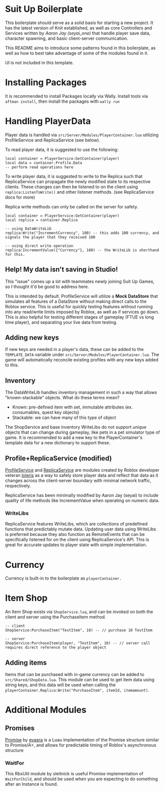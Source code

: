 # Suit Up Boilerplate
This boilerplate should serve as a solid basis for starting a new project. It has the latest version of Knit established, as well as core Controllers and Services written by *Aaron Jay (seyai_one)* that handle player save data, character spawning, and basic client-server communication.

This README aims to introduce some patterns found in this boilerplate, as well as how to best take advantage of some of the modules found in it.

UI is not included in this template.

# Installing Packages
It is recommended to install Packages locally via Wally. Install tools via `aftman install`, then install the packages with `wally run`

# Handling PlayerData
Player data is handled via `src/Server/Modules/PlayerContainer.lua` utilizing ProfileService and ReplicaService (see below).

To read player data, it is suggested to use the following:
```
local container = PlayerService:GetContainer(player)
local data = container.Profile.Data
-- perform read operations here
```

To write player data, it is suggested to write to the Replica such that ReplicaService can propagate the newly modified state to its respective clients. These changes can then be listened to on the client using `replica:ListenToWrite()` and other listener methods. (see ReplicaService docs for more)

Replica write methods can only be called on the server for safety.

```
local container = PlayerService:GetContainer(player)
local replica = container.Replica

-- using DataWriteLib
replica:Write("IncrementCurrency", 100) -- this adds 100 currency, and signals the player that they received 100

-- using direct write operation
replica:IncrementValue({"Currency"}, 100) -- the WriteLib is shorthand for this.
```
## Help! My data isn't saving in Studio!
This "issue" comes up a lot with teammates newly joining Suit Up Games, so I thought it'd be good to address here.

This is intended by default. ProfileService will utilize a **Mock DataStore** that simulates all features of a DataStore without making direct calls to the Roblox service. This is useful for quickly testing features without running into any read/write limits imposed by Roblox, as well as if services go down. This is also helpful for testing different stages of gameplay (FTUE vs long time player), and separating your live data from testing.

## Adding new keys
If new keys are needed in a player's data, these can be added to the `TEMPLATE_DATA` variable under `src/Server/Modules/PlayerContainer.lua`. The game will automatically reconcile existing profiles with any new keys added to this.

## Inventory
The DataWriteLib handles inventory management in such a way that allows "known-stackable" objects. What do these terms mean?
* Known: pre-defined item with set, immutable attributes (ex. consumables, quest key objects)
* Stackable: we can have many of this type of object

The ShopService and base inventory WriteLibs do not support *unique* objects that can change during gameplay, like pets in a pet simulator type of game. It is recommended to add a new key to the PlayerContainer's template data for a new dictionary to support these.

## Profile+ReplicaService (modified)
[ProfileService](https://madstudioroblox.github.io/ProfileService/) and [ReplicaService](https://madstudioroblox.github.io/ReplicaService/) are modules created by Roblox developer veteran [loleris](https://twitter.com/LM_loleris) as a way to safely store player data and reflect that data as it changes across the client-server boundary with minimal network traffic, respectively.

ReplicaService has been minimally modified by Aaron Jay (seyai) to include quality of life methods like IncrementValue when operating on numeric data.

### WriteLibs
ReplicaService features WriteLibs, which are collections of predefined functions that predictably mutate data. Updating user data using WriteLibs is preferred because they also function as RemoteEvents that can be specifically listened for on the client using ReplicaService's API. This is great for accurate updates to player state with simple implementation.

# Currency
Currency is built-in to the boilerplate as `playerContainer.`

# Item Shop
An Item Shop exists via `ShopService.lua`, and can be invoked on both the client and server using the PurchaseItem method.

```
-- client
ShopService:PurchaseItem("TestItem", 10) -- // purchase 10 TestItem

-- server
ShopService:PurchaseItem(player, "TestItem", 10) -- // server call requires direct reference to the player object
```
## Adding items
Items that can be purchased with in-game currency can be added to `src/Shared/ShopData.lua`. This module can be used to get item data using string keys, and this data will be used when calling the `playerContainer.Replica:Write("PurchaseItem", itemId, itemamount)`.

# Additional Modules

## Promises
[Promise](https://eryn.io/roblox-lua-promise/) by [evaera](https://twitter.com/evaeraevaera) is a Luau implementation of the Promise structure similar to Promise/A+, and allows for predictable timing of Roblox's asynchronous structure

### WaitFor
This RbxUtil module by sleitnick is useful Promise implementation of `WaitForChild`, and should be used when you are expecting to do something after an Instance is found.